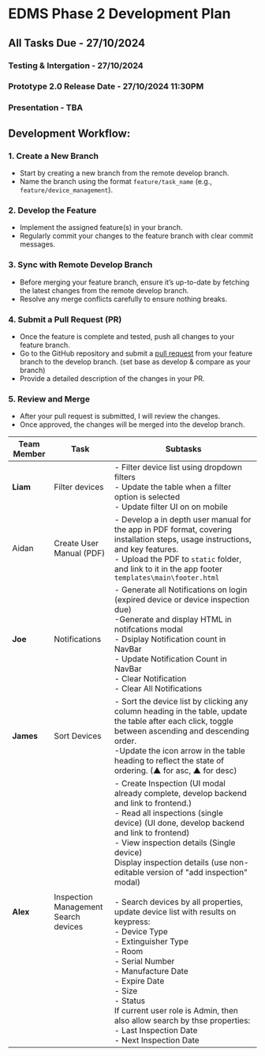 # EDMS Phase 2 Development Plan

## All Tasks Due - 27/10/2024

### Testing & Intergation - 27/10/2024

### Prototype 2.0 Release Date - 27/10/2024 11:30PM

### Presentation - TBA

## Development Workflow:

### 1. Create a New Branch

-   Start by creating a new branch from the remote develop branch.
-   Name the branch using the format `feature/task_name` (e.g., `feature/device_management`).

### 2. Develop the Feature

-   Implement the assigned feature(s) in your branch.
-   Regularly commit your changes to the feature branch with clear commit messages.

### 3. Sync with Remote Develop Branch

-   Before merging your feature branch, ensure it’s up-to-date by fetching the latest changes from the remote develop branch.
-   Resolve any merge conflicts carefully to ensure nothing breaks.

### 4. Submit a Pull Request (PR)

-   Once the feature is complete and tested, push all changes to your feature branch.
-   Go to the GitHub repository and submit a [pull request](https://github.com/AlexGithub777/BAP---Project/pulls) from your feature branch to the develop branch. (set base as develop & compare as your branch)
-   Provide a detailed description of the changes in your PR.

### 5. Review and Merge

-   After your pull request is submitted, I will review the changes.
-   Once approved, the changes will be merged into the develop branch.

| **Team Member** | **Task**                                | **Subtasks**                                                                                                                                                                                                                                                                                                                                                                                                                                                                                                                                                                                                                                                                  |
| --------------- | --------------------------------------- | ----------------------------------------------------------------------------------------------------------------------------------------------------------------------------------------------------------------------------------------------------------------------------------------------------------------------------------------------------------------------------------------------------------------------------------------------------------------------------------------------------------------------------------------------------------------------------------------------------------------------------------------------------------------------------- |
| **Liam**        | Filter devices                          | - Filter device list using dropdown filters<br>- Update the table when a filter option is selected<br>- Update filter UI on on mobile                                                                                                                                                                                                                                                                                                                                                                                                                                                                                                                                         |
| Aidan           | Create User Manual (PDF)                | - Develop a in depth user manual for the app in PDF format, covering installation steps, usage instructions, and key features.<br>- Upload the PDF to `static` folder, and link to it in the app footer `templates\main\footer.html`                                                                                                                                                                                                                                                                                                                                                                                                                                          |
| **Joe**         | Notifications                           | - Generate all Notifications on login (expired device or device inspection due)<br>-Generate and display HTML in notifcations modal <br>- Dsiplay Notification count in NavBar<br>- Update Notification Count in NavBar<br>- Clear Notification<br>- Clear All Notifications                                                                                                                                                                                                                                                                                                                                                                                                  |
| **James**       | Sort Devices                            | - Sort the device list by clicking any column heading in the table, update the table after each click, toggle between ascending and descending order.<br>-Update the icon arrow in the table heading to reflect the state of ordering. (▲ for asc, ▲ for desc)                                                                                                                                                                                                                                                                                                                                                                                                                |
| **Alex**        | Inspection Management<br>Search devices | - Create Inspection (UI modal already complete, develop backend and link to frontend.)<br>- Read all inspections (single device) (UI done, develop backend and link to frontend)<br>- View inspection details (Single device)<br> Display inspection details (use non-editable version of "add inspection" modal)<br><br>- Search devices by all properties, update device list with results on keypress:<br>- Device Type <br>- Extinguisher Type<br>- Room<br>- Serial Number<br>- Manufacture Date<br>- Expire Date<br>- Size<br>- Status<br>If current user role is Admin, then also allow search by thse properties:<br>- Last Inspection Date<br>- Next Inspection Date |
